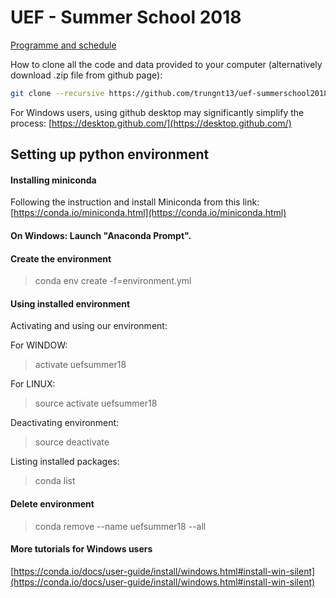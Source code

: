 # UEF - Summer School 2018

[Programme and schedule](https://vvestman.github.io/summerschool/)

How to clone all the code and data provided to your computer (alternatively download .zip file from github page):

```bash
git clone --recursive https://github.com/trungnt13/uef-summerschool2018.git
```
For Windows users, using github desktop may significantly simplify the process:
[https://desktop.github.com/](https://desktop.github.com/)

## Setting up python environment

#### Installing miniconda
Following the instruction and install Miniconda from this link:
[https://conda.io/miniconda.html](https://conda.io/miniconda.html)

#### On Windows: Launch "Anaconda Prompt".

#### Create the environment
> conda env create -f=environment.yml

#### Using installed environment
Activating and using our environment:

For WINDOW:
> activate uefsummer18

For LINUX:
> source activate uefsummer18

Deactivating environment:
> source deactivate

Listing installed packages:
> conda list

#### Delete environment
> conda remove --name uefsummer18 --all

#### More tutorials for Windows users
[https://conda.io/docs/user-guide/install/windows.html#install-win-silent](https://conda.io/docs/user-guide/install/windows.html#install-win-silent)
